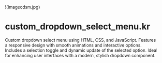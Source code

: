 !(imagecdsm.jpg)
# custom_dropdown_select_menu.kr
Custom dropdown select menu using HTML, CSS, and JavaScript. Features a responsive design with smooth animations and interactive options. Includes a selection toggle and dynamic update of the selected option. Ideal for enhancing user interfaces with a modern, stylish dropdown component.
